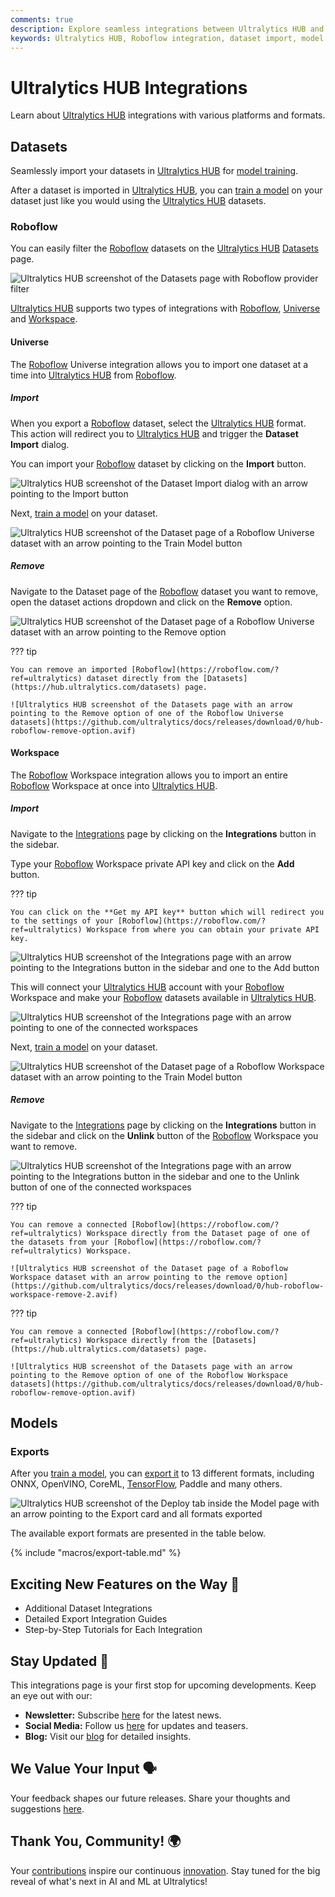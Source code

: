 ```yaml
---
comments: true
description: Explore seamless integrations between Ultralytics HUB and platforms like Roboflow. Learn how to import datasets, train models, and more.
keywords: Ultralytics HUB, Roboflow integration, dataset import, model training, AI, machine learning
---
```


# Ultralytics HUB Integrations

Learn about [Ultralytics HUB](https://www.ultralytics.com/hub) integrations with various platforms and formats.

## Datasets

Seamlessly import your datasets in [Ultralytics HUB](https://www.ultralytics.com/hub) for [model training](./models.md#train-model).

After a dataset is imported in [Ultralytics HUB](https://www.ultralytics.com/hub), you can [train a model](./models.md#train-model) on your dataset just like you would using the [Ultralytics HUB](https://www.ultralytics.com/hub) datasets.

### Roboflow

You can easily filter the [Roboflow](https://roboflow.com/?ref=ultralytics) datasets on the [Ultralytics HUB](https://www.ultralytics.com/hub) [Datasets](https://hub.ultralytics.com/datasets) page.

![Ultralytics HUB screenshot of the Datasets page with Roboflow provider filter](https://github.com/ultralytics/docs/releases/download/0/ultralytics-hub-datasets-page-roboflow-filter.avif)

[Ultralytics HUB](https://www.ultralytics.com/hub) supports two types of integrations with [Roboflow](https://roboflow.com/?ref=ultralytics), [Universe](#universe) and [Workspace](#workspace).

#### Universe

The [Roboflow](https://roboflow.com/?ref=ultralytics) Universe integration allows you to import one dataset at a time into [Ultralytics HUB](https://www.ultralytics.com/hub) from [Roboflow](https://roboflow.com/?ref=ultralytics).

##### Import

When you export a [Roboflow](https://roboflow.com/?ref=ultralytics) dataset, select the [Ultralytics HUB](https://www.ultralytics.com/hub) format. This action will redirect you to [Ultralytics HUB](https://www.ultralytics.com/hub) and trigger the **Dataset Import** dialog.

You can import your [Roboflow](https://roboflow.com/?ref=ultralytics) dataset by clicking on the **Import** button.

![Ultralytics HUB screenshot of the Dataset Import dialog with an arrow pointing to the Import button](https://github.com/ultralytics/docs/releases/download/0/ultralytics-hub-dataset-import-dialog.avif)

Next, [train a model](./models.md#train-model) on your dataset.

![Ultralytics HUB screenshot of the Dataset page of a Roboflow Universe dataset with an arrow pointing to the Train Model button](https://github.com/ultralytics/docs/releases/download/0/hub-roboflow-universe-import-2.avif)

##### Remove

Navigate to the Dataset page of the [Roboflow](https://roboflow.com/?ref=ultralytics) dataset you want to remove, open the dataset actions dropdown and click on the **Remove** option.

![Ultralytics HUB screenshot of the Dataset page of a Roboflow Universe dataset with an arrow pointing to the Remove option](https://github.com/ultralytics/docs/releases/download/0/hub-roboflow-universe-remove.avif)

??? tip

    You can remove an imported [Roboflow](https://roboflow.com/?ref=ultralytics) dataset directly from the [Datasets](https://hub.ultralytics.com/datasets) page.

    ![Ultralytics HUB screenshot of the Datasets page with an arrow pointing to the Remove option of one of the Roboflow Universe datasets](https://github.com/ultralytics/docs/releases/download/0/hub-roboflow-remove-option.avif)

#### Workspace

The [Roboflow](https://roboflow.com/?ref=ultralytics) Workspace integration allows you to import an entire [Roboflow](https://roboflow.com/?ref=ultralytics) Workspace at once into [Ultralytics HUB](https://www.ultralytics.com/hub).

##### Import

Navigate to the [Integrations](https://hub.ultralytics.com/settings?tab=integrations) page by clicking on the **Integrations** button in the sidebar.

Type your [Roboflow](https://roboflow.com/?ref=ultralytics) Workspace private API key and click on the **Add** button.

??? tip

    You can click on the **Get my API key** button which will redirect you to the settings of your [Roboflow](https://roboflow.com/?ref=ultralytics) Workspace from where you can obtain your private API key.

![Ultralytics HUB screenshot of the Integrations page with an arrow pointing to the Integrations button in the sidebar and one to the Add button](https://github.com/ultralytics/docs/releases/download/0/ultralytics-hub-integrations-page.avif)

This will connect your [Ultralytics HUB](https://www.ultralytics.com/hub) account with your [Roboflow](https://roboflow.com/?ref=ultralytics) Workspace and make your [Roboflow](https://roboflow.com/?ref=ultralytics) datasets available in [Ultralytics HUB](https://www.ultralytics.com/hub).

![Ultralytics HUB screenshot of the Integrations page with an arrow pointing to one of the connected workspaces](https://github.com/ultralytics/docs/releases/download/0/hub-roboflow-workspace-import-2.avif)

Next, [train a model](./models.md#train-model) on your dataset.

![Ultralytics HUB screenshot of the Dataset page of a Roboflow Workspace dataset with an arrow pointing to the Train Model button](https://github.com/ultralytics/docs/releases/download/0/ultralytics-hub-dataset-train-model.avif)

##### Remove

Navigate to the [Integrations](https://hub.ultralytics.com/settings?tab=integrations) page by clicking on the **Integrations** button in the sidebar and click on the **Unlink** button of the [Roboflow](https://roboflow.com/?ref=ultralytics) Workspace you want to remove.

![Ultralytics HUB screenshot of the Integrations page  with an arrow pointing to the Integrations button in the sidebar and one to the Unlink button of one of the connected workspaces](https://github.com/ultralytics/docs/releases/download/0/hub-roboflow-workspace-remove-1.avif)

??? tip

    You can remove a connected [Roboflow](https://roboflow.com/?ref=ultralytics) Workspace directly from the Dataset page of one of the datasets from your [Roboflow](https://roboflow.com/?ref=ultralytics) Workspace.

    ![Ultralytics HUB screenshot of the Dataset page of a Roboflow Workspace dataset with an arrow pointing to the remove option](https://github.com/ultralytics/docs/releases/download/0/hub-roboflow-workspace-remove-2.avif)

??? tip

    You can remove a connected [Roboflow](https://roboflow.com/?ref=ultralytics) Workspace directly from the [Datasets](https://hub.ultralytics.com/datasets) page.

    ![Ultralytics HUB screenshot of the Datasets page with an arrow pointing to the Remove option of one of the Roboflow Workspace datasets](https://github.com/ultralytics/docs/releases/download/0/hub-roboflow-remove-option.avif)

## Models

### Exports

After you [train a model](./models.md#train-model), you can [export it](./models.md#deploy-model) to 13 different formats, including ONNX, OpenVINO, CoreML, [TensorFlow](https://www.ultralytics.com/glossary/tensorflow), Paddle and many others.

![Ultralytics HUB screenshot of the Deploy tab inside the Model page with an arrow pointing to the Export card and all formats exported](https://github.com/ultralytics/docs/releases/download/0/ultralytics-hub-deploy-export-formats.avif)

The available export formats are presented in the table below.

{% include "macros/export-table.md" %}

## Exciting New Features on the Way 🎉

- Additional Dataset Integrations
- Detailed Export Integration Guides
- Step-by-Step Tutorials for Each Integration

## Stay Updated 🚧

This integrations page is your first stop for upcoming developments. Keep an eye out with our:

- **Newsletter:** Subscribe [here](https://www.ultralytics.com/#newsletter) for the latest news.
- **Social Media:** Follow us [here](https://www.linkedin.com/company/ultralytics) for updates and teasers.
- **Blog:** Visit our [blog](https://www.ultralytics.com/blog) for detailed insights.

## We Value Your Input 🗣️

Your feedback shapes our future releases. Share your thoughts and suggestions [here](https://www.ultralytics.com/survey).

## Thank You, Community! 🌍

Your [contributions](https://docs.ultralytics.com/help/contributing/) inspire our continuous [innovation](https://github.com/ultralytics/ultralytics). Stay tuned for the big reveal of what's next in AI and ML at Ultralytics!

